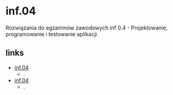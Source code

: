 # inf.04

Rozwiązania do egzaminów zawodowych inf 0.4 - Projektowanie, programowanie i testowanie aplikacji

## links

- [inf.04](https://github.com/n3v3m/inf.04)
  - .
- [inf.04](https://github.com/n3v3m/inf.04)
  - .
